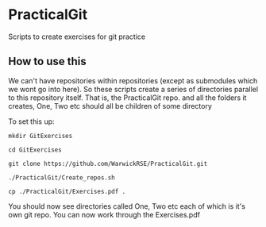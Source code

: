 # PracticalGit
Scripts to create exercises for git practice

## How to use this

We can't have repositories within repositories (except as submodules which we wont go into here). So these scripts create a series of directories parallel to this repository itself. That is, the PracticalGit repo. and all the folders it creates, One, Two etc should all be children of some directory

To set this up:

`mkdir GitExercises`

`cd GitExercises`

`git clone https://github.com/WarwickRSE/PracticalGit.git`

`./PracticalGit/Create_repos.sh`

`cp ./PracticalGit/Exercises.pdf .`

You should now see directories called One, Two etc each of which is it's own git repo. You can now work through the Exercises.pdf
